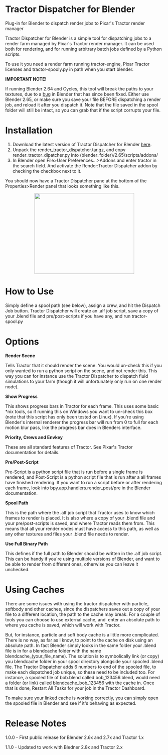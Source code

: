 # Tractor Dispatcher for Blender
Plug-in for Blender to dispatch render jobs to Pixar's Tractor render manager

Tractor Dispatcher for Blender is a simple tool for dispatching jobs to a render farm managed by Pixar's Tractor render manager. It can be used both for rendering, and for running arbitrary batch jobs defined by a Python scripts.

To use it you need a render farm running tractor-engine, Pixar Tractor licenses and tractor-spooly.py in path when you start blender.

**IMPORTANT NOTE!**

If running Blender 2.64 and Cycles, this tool will break the paths to your textures, due to a <a title="Bug #33108" href="http://projects.blender.org/tracker/index.php?func=detail&aid=33108&group_id=9&atid=498" target="_blank" rel="noopener">bug</a> in Blender that has since been fixed. Either use Blender 2.65, or make sure you save your file BEFORE dispatching a render job, and reload it after you dispatch it. Note that the file saved in the spool folder will still be intact, so you can grab that if the script corrupts your file.

# Installation

  1. Download the latest version of Tractor Dispatcher for Blender [here][1].
  2. Unpack the render\_tractor\_dispatcher.tar.gz, and copy render\_tractor\_dipatcher.py into (blender_folder)/2.65/scripts/addons/
  3. In Blender open File>User Preferences...>Addons and enter tractor in the search field. And activate the Render:Tractor Dispatcher addon by checking the checkbox next to it.

You should now have a Tractor Dispatcher pane at the bottom of the Properties>Render panel that looks something like this.

<p style="text-align: center;">
  <a href="https://ragnarb.com/blog/wp-content/uploads/2012/12/tractor-dispatcher-for-blender-panel.png"><img loading="lazy" class="size-full wp-image-67 aligncenter" title="tractor-dispatcher-for-blender-panel" src="https://ragnarb.com/blog/wp-content/uploads/2012/12/tractor-dispatcher-for-blender-panel.png" alt="" width="318" height="257" srcset="https://ragnarb.com/blog/wp-content/uploads/2012/12/tractor-dispatcher-for-blender-panel.png 318w, https://ragnarb.com/blog/wp-content/uploads/2012/12/tractor-dispatcher-for-blender-panel-300x242.png 300w" sizes="(max-width: 318px) 100vw, 318px" /></a>
</p>

# How to Use

Simply define a spool path (see below), assign a crew, and hit the Dispatch Job button. Tractor Dispatcher will create an .alf job script, save a copy of your .blend file and pre/post-scripts if you have any, and run tractor-spool.py

# Options

**Render Scene**

Tells Tractor that it should render the scene. You would un-check this if you only wanted to run a python script on the scene, and not render this. This way you can for instance use the Tractor Dispatcher to dispatch fluid simulations to your farm (though it will unfortunately only run on one render node).

**Show Progress**

This shows progress bars in Tractor for each frame. This uses some basic *nix tools, so if running this on Windows you want to un-check this box (note that this script has only been tested on Linux). If you're using Blender's internal renderer the progress bar will run from 0 to full for each motion blur pass, like the progress bar does in Blenders interface.

**Priority, Crews and Envkey**

These are all standard features of Tractor. See Pixar's Tractor documentation for details.

**Pre/Post-Script**

Pre-Script is a python script file that is run before a single frame is rendered, and Post-Script is a python script file that is run after a all frames have finished rendering. If you want to run a script before or after rendering each frame, look into bpy.app.handlers.render_post/pre in the Blender documentation.

**Spool Path**

This is the path where the .alf job script that Tractor uses to know which frames to render is placed. It is also where a copy of your .blend file and your pre/post-scripts is saved, and where Tractor reads them from. This means that all your render nodes must have access to this path, as well as any other textures and files your .blend file needs to render.

**Use Full Binary Path**

This defines if the full path to Blender should be written in the .alf job script. This can be handy if you're using multiple versions of Blender, and want to be able to render from different ones, otherwise you can leave it unchecked.

# Using Caches

There are some issues with using the tractor dispatcher with particle, softbody and other caches, since the dispatchers saves out a copy of your file to a different location, the path to the cache may break. For a couple of tools you can choose to use external cache, and  enter an absolute path to where you cache is saved, which will work with Tractor.

But, for instance, particle and soft body cache is a little more complicated. There is no way, as far as I know, to point to the cache on disk using an absolute path. In fact Blender simply looks in the same folder your .blend file is in for a blendcache folder with the name  blendcache\_(your\_file\_name). The solution is to symbolically link (or copy) you blendcache folder in your spool directory alongside your spooled .blend file. The Tractor Dispatcher adds 6 numbers to end of the spooled file, to make each dispatched job unique, so these need to be included too. For instance, a spooled file of bob.blend called bob\_123456.blend, would need a folder (or link) called blendcache\_bob\_123456 with the cache in. Once that is done, Restart All Tasks for your job in the Tractor Dashboard.

To make sure your linked cache is working correctly, you can simply open the spooled file in Blender and see if it's behaving as expected.

# Release Notes

1.0.0 - First public release for Blender 2.6x and 2.7x and Tractor 1.x

1.1.0 - Updated to work with Bledner 2.8x and Tractor 2.x

 [1]: https://github.com/ragtag/tractor-dispatcher-for-blender/releases "Download  latest Tractor Dispatcher for Blender"
